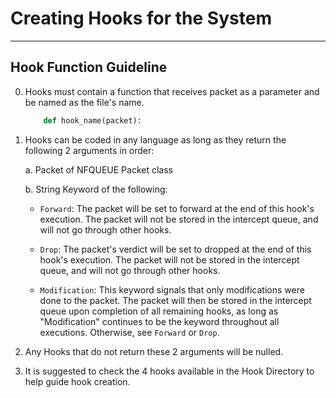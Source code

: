 # Creating Hooks for the System
***

## Hook Function Guideline

0. Hooks must contain a function that receives packet as a parameter and be named as the file's name.

    ```python 
        def hook_name(packet):
    ```

1. Hooks can be coded in any language as long as they return the following 2 arguments in order:

    a. Packet of NFQUEUE Packet class

    b. String Keyword of the following:

      * `Forward`: The packet will be set to forward at the end of this hook's execution. The packet will not be stored in the intercept queue, and will not go through other hooks.

      * `Drop`: The packet's verdict will be set to dropped at the end of this hook's execution. The packet will not be stored in the intercept queue, and will not go through other hooks.

      * `Modification`: This keyword signals that only modifications were done to the packet. The packet will then be
        stored in the intercept queue upon completion of all remaining hooks, as long as "Modification" continues to be the keyword throughout all executions. Otherwise, see `Forward` or `Drop`.

2. Any Hooks that do not return these 2 arguments will be nulled.

3. It is suggested to check the 4 hooks available in the Hook Directory to help guide hook creation.
    
